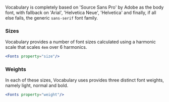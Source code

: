 Vocabulary is completely based on 'Source Sans Pro' by Adobe as the body font, 
with fallback on 'Arial', 'Helvetica Neue', 'Helvetica' and finally, if all else 
fails, the generic `sans-serif` font family.

### Sizes

Vocabulary provides a number of font sizes calculated using a harmonic scale 
that scales `4em` over 6 harmonics.

```jsx { "props": { "className": "no-i18n" } }
<Fonts property="size"/>
```

### Weights

In each of these sizes, Vocabulary uses provides three distinct font weights, 
namely light, normal and bold.

```jsx { "props": { "className": "no-i18n" } }
<Fonts property="weight"/>
```
